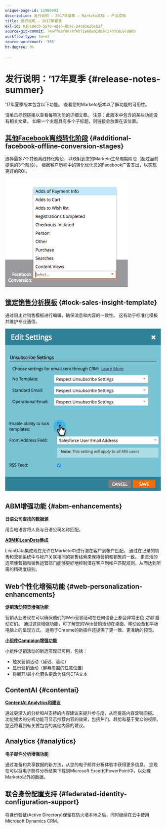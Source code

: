 ```yaml
---
unique-page-id: 12980993
description: 发行说明 — 2017年夏季 — Marketo文档 — 产品文档
title: 发行说明 — 2017年夏季
exl-id: 81b18ecb-5870-4d16-8b7c-24ce362be62f
source-git-commit: 74effe9f8078f8d71e6de01d6e737ddc86978abb
workflow-type: tm+mt
source-wordcount: '398'
ht-degree: 0%

---
```


# 发行说明：’17年夏季 {#release-notes-summer}

’17年夏季版本包含以下功能。 查看您的Marketo版本以了解功能的可用性。

请单击标题链接以查看每项功能的详细文章。 注意：此版本中包含的某些功能没有相关文章。 如果一个主题具有多个子标题，则链接会放置在该位置。

## [其他Facebook离线转化阶段](/help/marketo/product-docs/demand-generation/facebook/set-up-facebook-offline-conversions.md) {#additional-facebook-offline-conversion-stages}

选择最多7个其他离线转化阶段，以映射到您的Marketo生命周期阶段（超过当前提供的3个阶段）。 根据客户历程中的转化优化您的Facebook广告支出，以实现更好的ROI。

![](assets/image2017-8-24-15-3a23-3a31.png)

## [锁定销售分析模板](/help/marketo/product-docs/marketo-sales-insight/msi-for-salesforce/features/actions-in-the-msi-panel/send-marketo-email/lock-sales-template.md) {#lock-sales-insight-template}

通过阻止对销售模板进行编辑，确保消息和内容的一致性。 这有助于标准化模板并维护专业通信。

![](assets/image2017-10-9-10-3a1-3a56.png)

## ABM增强功能 {#abm-enhancements}

**日语公司查找的数据源**

用当地语言将人员与日语公司名称匹配。

**[ABM和LeanData集成](https://docs.marketo.com/x/pKmt)**

LeanData集成现在允许在Marketo中进行潜在客户到帐户匹配。 通过在记录的销售和营销系统中与帐户关联相同的销售线索来保持营销和销售的一致。 更灵活的选项使营销和销售运营部门能够更好地控制潜在客户到帐户匹配规则，从而达到所需的精确度级别。

## Web个性化增强功能 {#web-personalization-enhancements}

**[促销活动预览增强功能](/help/marketo/product-docs/web-personalization/working-with-web-campaigns/preview-and-test-a-web-campaign.md)**

营销从业者现在可以确保他们的Web营销活动在任何设备上都会非常出色 *之前* 启动它们。 通过这些增强功能，可了解您的Web营销活动在桌面、移动设备和平板电脑上的呈现方式。 适用于Chrome的新插件还提供了更一致、更准确的预览。

**[小组件Campaign增强功能](/help/marketo/product-docs/web-personalization/working-with-web-campaigns/create-a-new-widget-web-campaign.md)**

小组件促销活动的新选项现已可用，包括：

* 触发营销活动（延迟、滚动）
* 显示营销活动（屏幕周围的任意位置）
* 将展开/最小化箭头更改为任何CTA文本

## ContentAI {#contentai}

**[ContentAI Analytics和建议](/help/marketo/product-docs/predictive-content/predictive-content-analytics-overview.md)**

通过更深入的分析和AI支持的内容建议来提升参与度，从而提高内容营销回报。 功能强大的分析功能可显示推荐内容的效果，包括热门、趋势和基于受众的视图。 您还将看到有关要包含的其他内容的建议。

## Analytics {#analytics}

**电子邮件分析增强功能**

通过准备和共享数据的新方法，从您的电子邮件分析体验中获得更多信息。 您现在可以将电子邮件分析结果下载到Microsoft Excel和PowerPoint中，以处理Marketo以外的数据。

## 联合身份配置支持 {#federated-identity-configuration-support}

将身份验证(Active Directory)保留在防火墙本地之后，同时继续在云中使用Microsoft Dynamics CRM。
